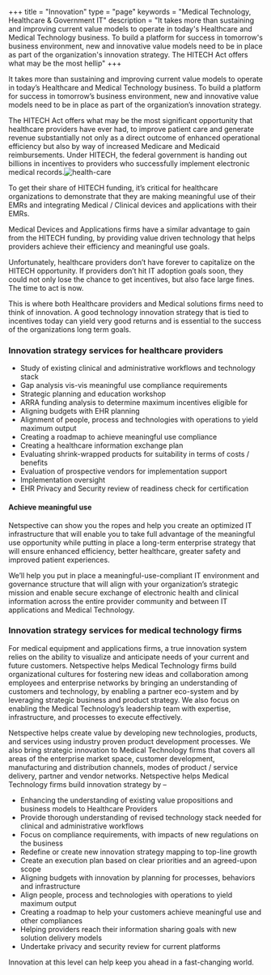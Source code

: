 +++
title = "Innovation"
type = "page"
keywords = "Medical Technology, Healthcare & Government IT"
description = "It takes more than sustaining and improving current value models to operate in today's Healthcare and Medical Technology business. To build a platform for success in tomorrow's business environment, new and innovative value models need to be in place as part of the organization's innovation strategy. The HITECH Act offers what may be the most hellip"
+++

It takes more than sustaining and improving current value models to operate in today’s Healthcare and Medical Technology business. To build a platform for success in tomorrow’s business environment, new and innovative value models need to be in place as part of the organization’s innovation strategy.

The HITECH Act offers what may be the most significant opportunity that healthcare providers have ever had, to improve patient care and generate revenue substantially not only as a direct outcome of enhanced operational efficiency but also by way of increased Medicare and Medicaid reimbursements. Under HITECH, the federal government is handing out billions in incentives to providers who successfully implement electronic medical records.![health-care](/img/consulting-services/health-care.jpg#left)

To get their share of HITECH funding, it’s critical for healthcare organizations to demonstrate that they are making meaningful use of their EMRs and integrating Medical / Clinical devices and applications with their EMRs.

Medical Devices and Applications firms have a similar advantage to gain from the HITECH funding, by providing value driven technology that helps providers achieve their efficiency and meaningful use goals.

Unfortunately, healthcare providers don’t have forever to capitalize on the HITECH opportunity. If providers don’t hit IT adoption goals soon, they could not only lose the chance to get incentives, but also face large fines. The time to act is now.

This is where both Healthcare providers and Medical solutions firms need to think of innovation. A good technology innovation strategy that is tied to incentives today can yield very good returns and is essential to the success of the organizations long term goals.

### Innovation strategy services for healthcare providers
* Study of existing clinical and administrative workflows and technology stack
* Gap analysis vis-vis meaningful use compliance requirements
* Strategic planning and education workshop
* ARRA funding analysis to determine maximum incentives eligible for
* Aligning budgets with EHR planning
* Alignment of people, process and technologies with operations to yield maximum output
* Creating a roadmap to achieve meaningful use compliance
* Creating a healthcare information exchange plan
* Evaluating shrink-wrapped products for suitability in terms of costs / benefits
* Evaluation of prospective vendors for implementation support
* Implementation oversight
* EHR Privacy and Security review of readiness check for certification

#### Achieve meaningful use

Netspective can show you the ropes and help you create an optimized IT infrastructure that will enable you to take full advantage of the meaningful use opportunity while putting in place a long-term enterprise strategy that will ensure enhanced efficiency, better healthcare, greater safety and improved patient experiences.

We’ll help you put in place a meaningful-use-compliant IT environment and governance structure that will align with your organization’s strategic mission and enable secure exchange of electronic health and clinical information across the entire provider community and between IT applications and Medical Technology.

### Innovation strategy services for medical technology firms

For medical equipment and applications firms, a true innovation system relies on the ability to visualize and anticipate needs of your current and future customers. Netspective helps Medical Technology firms build organizational cultures for fostering new ideas and collaboration among employees and enterprise networks by bringing an understanding of customers and technology, by enabling a partner eco-system and by leveraging strategic business and product strategy. We also focus on enabling the Medical Technology’s leadership team with expertise, infrastructure, and processes to execute effectively.

Netspective helps create value by developing new technologies, products, and services using industry proven product development processes. We also bring strategic innovation to Medical Technology firms that covers all areas of the enterprise market space, customer development, manufacturing and distribution channels, modes of product / service delivery, partner and vendor networks. Netspective helps Medical Technology firms build innovation strategy by –

* Enhancing the understanding of existing value propositions and business models to Healthcare Providers
* Provide thorough understanding of revised technology stack needed for clinical and administrative workflows
* Focus on compliance requirements, with impacts of new regulations on the business
* Redefine or create new innovation strategy mapping to top-line growth
* Create an execution plan based on clear priorities and an agreed-upon scope
* Aligning budgets with innovation by planning for processes, behaviors and infrastructure
* Align people, process and technologies with operations to yield maximum output
* Creating a roadmap to help your customers achieve meaningful use and other compliances
* Helping providers reach their information sharing goals with new solution delivery models
* Undertake privacy and security review for current platforms

Innovation at this level can help keep you ahead in a fast-changing world.